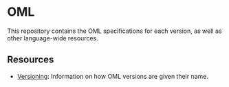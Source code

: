 # OML
This repository contains the OML specifications for each version, as well as other language-wide resources.

## Resources
- [Versioning](https://github.com/Object-Markup-Language/OML/blob/main/Versioning.md): Information on how OML versions are given their name.